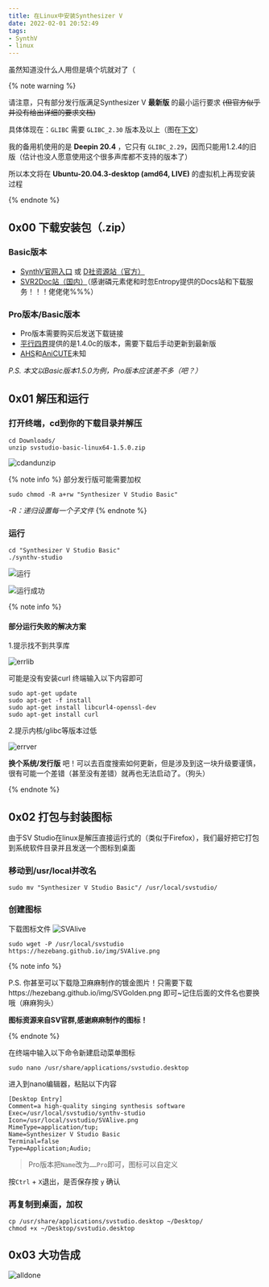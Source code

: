 ```yaml
---
title: 在Linux中安装Synthesizer V
date: 2022-02-01 20:52:49
tags:
- SynthV
- linux
---
```


虽然知道没什么人用但是填个坑就对了（
<!-- more -->

{% note warning %}

请注意，只有部分发行版满足Synthesizer V __最新版__ 的最小运行要求 ~~(但官方似乎并没有给出详细的要求文档)~~

具体体现在：`GLIBC` 需要 `GLIBC_2.30` 版本及以上（图在[下文](#部分运行失败的解决方案)）

我的备用机使用的是 __Deepin 20.4__ ，它只有 `GLIBC_2.29`，因而只能用1.2.4的旧版（估计也没人愿意使用这个很多声库都不支持的版本了）

所以本文将在 __Ubuntu-20.04.3-desktop (amd64, LIVE)__ 的虚拟机上再现安装过程

{% endnote %}

## 0x00 下载安装包（.zip）
### Basic版本
- [SynthV官网入口](https://dreamtonics.com/synthesizerv/#syn-studio) 或 [D社资源站（官方）](https://resource.dreamtonics.com/download/Synthesizer%20V%20Studio%20Basic/)
- [SVR2Doc站（国内）](https://synthesizer-v-r2-docs.vercel.app/docs/download/editor)（感谢磷元素佬和时忽Entropy提供的Docs站和下载服务！！！佬佬佬%%%）
### Pro版本/Basic版本
- Pro版本需要购买后发送下载链接
- [平行四界](https://item.taobao.com/item.htm?spm=a1z10.5-c-s.w4002-15324549429.10.78447274mK0guB&id=622045467110)提供的是1.4.0c的版本，需要下载后手动更新到最新版
- [AHS](https://www.ah-soft.net/shopdetail/000000001193/ct120/page1/order/)和[AniCUTE](https://www.anicute.com/product/d3c64666-9436-49ac-acef-196f7bf3ffaa)未知

*P.S. 本文以Basic版本1.5.0为例，Pro版本应该差不多（吧？）*

## 0x01 解压和运行

### 打开终端，cd到你的下载目录并解压

```
cd Downloads/
unzip svstudio-basic-linux64-1.5.0.zip

```

![cdandunzip](../img/VirtualBox_Ubuntu_01_02_2022_21_37_49.png)

{% note info %}
部分发行版可能需要加权

```
sudo chmod -R a+rw "Synthesizer V Studio Basic"
```
*-R：递归设置每一个子文件*
{% endnote %}

### 运行

```
cd "Synthesizer V Studio Basic"
./synthv-studio
```

![运行](../img/VirtualBox_Ubuntu_01_02_2022_21_41_04.png)

![运行成功](../img/VirtualBox_Ubuntu_01_02_2022_21_40_47.png)

{% note info %}

#### 部分运行失败的解决方案

1.提示找不到共享库

![errlib](../img/VirtualBox_Deepin%20Linux_01_02_2022_20_49_29.png)

可能是没有安装curl
终端输入以下内容即可
```
sudo apt-get update
sudo apt-get -f install
sudo apt-get install libcurl4-openssl-dev
sudo apt-get install curl
```

2.提示内核/glibc等版本过低

![errver](../img/VirtualBox_Deepin%20Linux_01_02_2022_20_49_46.png)

**换个系统/发行版** 吧！可以去百度搜索如何更新，但是涉及到这一块升级要谨慎，很有可能一个差错（甚至没有差错）就再也无法启动了。（狗头）

{% endnote %}

## 0x02 打包与封装图标

由于SV Studio在linux是解压直接运行式的（类似于Firefox），我们最好把它打包到系统软件目录并且发送一个图标到桌面

### 移动到/usr/local并改名

```
sudo mv "Synthesizer V Studio Basic"/ /usr/local/svstudio/
```

### 创建图标

下载图标文件
![SVAlive](../img/SVAlive.png)

```
sudo wget -P /usr/local/svstudio https://hezebang.github.io/img/SVAlive.png
```

{% note info %}

P.S. 你甚至可以下载隐卫麻麻制作的镀金图片！只需要下载https://hezebang.github.io/img/SVGolden.png 即可~记住后面的文件名也要换哦（麻麻狗头）

**图标资源来自SV官群,感谢麻麻制作的图标！**

{% endnote %}

在终端中输入以下命令新建启动菜单图标

```
sudo nano /usr/share/applications/svstudio.desktop
```

进入到nano编辑器，粘贴以下内容

```
[Desktop Entry]
Comment=a high-quality singing synthesis software
Exec=/usr/local/svstudio/synthv-studio
Icon=/usr/local/svstudio/SVAlive.png
MimeType=application/tup;
Name=Synthesizer V Studio Basic
Terminal=false
Type=Application;Audio;
```

> Pro版本把`Name`改为`……Pro`即可，图标可以自定义

按`Ctrl` + `X`退出，是否保存按 `y` 确认

### 再复制到桌面，加权

```
cp /usr/share/applications/svstudio.desktop ~/Desktop/
chmod +x ~/Desktop/svstudio.desktop
```

## 0x03 大功告成

![alldone](../img/VirtualBox_Ubuntu_01_02_2022_23_26_01.png)

